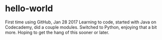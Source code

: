 # hello-world
First time using GitHub, Jan 28 2017
Learning to code, started with Java on Codecademy, did a couple modules. Switched to Python, enjoying that a bit more. Hoping to get the hang of this sooner or later. 

